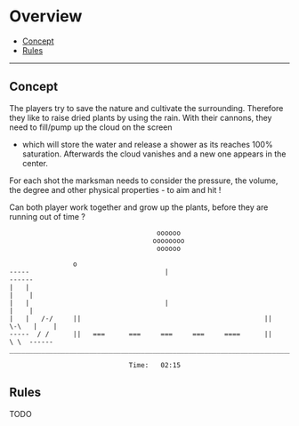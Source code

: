 Overview
========

* [Concept](#concept)
* [Rules](#rules)

***

## Concept

The players try to save the nature and cultivate the surrounding. Therefore they like to raise
dried plants by using the rain. With their cannons, they need to fill/pump up the cloud on the screen
- which will store the water and release a shower as its reaches 100% saturation.
Afterwards the cloud vanishes and a new one appears in the center.

For each shot the marksman needs to consider the pressure, the volume, the degree and other physical
properties - to aim and hit !

Can both player work together and grow up the plants, before they are running out of time ?

```
                                     oooooo
                                    oooooooo
                                     oooooo

                o
-----                                  |                                     ------
|   |                                                                        |    |
|   |                                  |                                     |    |
|   |   /-/     ||                                              ||     \-\   |    |
-----  / /      ||   ===      ===     ===     ===     ====      ||      \ \  ------
____________________________________________________________________________________

                              Time:   02:15

```

## Rules

TODO
